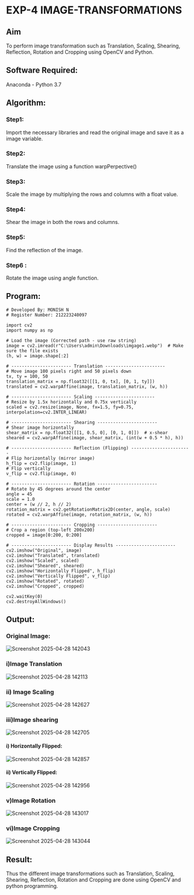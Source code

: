 # EXP-4 IMAGE-TRANSFORMATIONS

## Aim
To perform image transformation such as Translation, Scaling, Shearing, Reflection, Rotation and Cropping using OpenCV and Python.

## Software Required:
Anaconda - Python 3.7

## Algorithm:
### Step1:
Import the necessary libraries and read the original image and save it as a image variable.

### Step2:
Translate the image using a function warpPerpective()

### Step3:
Scale the image by multiplying the rows and columns with a float value.

### Step4:
Shear the image in both the rows and columns.

### Step5:
Find the reflection of the image.

### Step6 :
Rotate the image using angle function.

## Program:
```
# Developed By: MONISH N
# Register Number: 212223240097

import cv2
import numpy as np

# Load the image (Corrected path - use raw string)
image = cv2.imread(r"C:\Users\admin\Downloads\imgage1.webp")  # Make sure the file exists
(h, w) = image.shape[:2]

# ----------------------- Translation -----------------------
# Move image 100 pixels right and 50 pixels down
tx, ty = 100, 50
translation_matrix = np.float32([[1, 0, tx], [0, 1, ty]])
translated = cv2.warpAffine(image, translation_matrix, (w, h))

# ----------------------- Scaling -----------------------
# Resize by 1.5x horizontally and 0.75x vertically
scaled = cv2.resize(image, None, fx=1.5, fy=0.75, interpolation=cv2.INTER_LINEAR)

# ----------------------- Shearing -----------------------
# Shear image horizontally
shear_matrix = np.float32([[1, 0.5, 0], [0, 1, 0]])  # x-shear
sheared = cv2.warpAffine(image, shear_matrix, (int(w + 0.5 * h), h))

# ----------------------- Reflection (Flipping) -----------------------
# Flip horizontally (mirror image)
h_flip = cv2.flip(image, 1)
# Flip vertically
v_flip = cv2.flip(image, 0)

# ----------------------- Rotation -----------------------
# Rotate by 45 degrees around the center
angle = 45
scale = 1.0
center = (w // 2, h // 2)
rotation_matrix = cv2.getRotationMatrix2D(center, angle, scale)
rotated = cv2.warpAffine(image, rotation_matrix, (w, h))

# ----------------------- Cropping -----------------------
# Crop a region (top-left 200x200)
cropped = image[0:200, 0:200]

# ----------------------- Display Results -----------------------
cv2.imshow("Original", image)
cv2.imshow("Translated", translated)
cv2.imshow("Scaled", scaled)
cv2.imshow("Sheared", sheared)
cv2.imshow("Horizontally Flipped", h_flip)
cv2.imshow("Vertically Flipped", v_flip)
cv2.imshow("Rotated", rotated)
cv2.imshow("Cropped", cropped)

cv2.waitKey(0)
cv2.destroyAllWindows()

```
## Output:
### Original Image:
![Screenshot 2025-04-28 142043](https://github.com/user-attachments/assets/c5b83e31-5dfb-4108-b4da-dbeb973c147f)

### i)Image Translation
![Screenshot 2025-04-28 142113](https://github.com/user-attachments/assets/8ba509bb-0039-4124-afc1-8fe0e9544b65)

### ii) Image Scaling
![Screenshot 2025-04-28 142627](https://github.com/user-attachments/assets/0364d00a-033f-401e-a146-76850ff1ce32)

### iii)Image shearing
![Screenshot 2025-04-28 142705](https://github.com/user-attachments/assets/99eeaa48-2ec6-4c18-87aa-c49b3f827865)

#### i) Horizontally Flipped:
![Screenshot 2025-04-28 142857](https://github.com/user-attachments/assets/683527a0-8e28-49b1-b004-0674d712c808)

#### ii) Vertically Flipped:
![Screenshot 2025-04-28 142956](https://github.com/user-attachments/assets/affd6904-9fef-4c9b-ad15-7fcc7f35c4cc)

### v)Image Rotation
![Screenshot 2025-04-28 143017](https://github.com/user-attachments/assets/68fc7d56-5413-400e-964b-b2a3699467bf)

### vi)Image Cropping
![Screenshot 2025-04-28 143044](https://github.com/user-attachments/assets/f291a4c7-2864-4f9a-82c8-65a00d19afec)

## Result: 

Thus the different image transformations such as Translation, Scaling, Shearing, Reflection, Rotation and Cropping are done using OpenCV and python programming.


